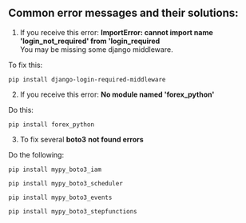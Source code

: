 ## **Common error messages and their solutions:**

1. If you receive this error: **ImportError: cannot import name 'login_not_required' from 'login_required** <br /> You may be missing some django middleware.

To fix this:
```shell
pip install django-login-required-middleware
```

2. If you receive this error: **No module named 'forex_python'** 

Do this:
```shell
pip install forex_python
```

3. To fix several **boto3** <extension name> **not found errors** 

Do the following:
```shell
pip install mypy_boto3_iam

pip install mypy_boto3_scheduler

pip install mypy_boto3_events

pip install mypy_boto3_stepfunctions
```
